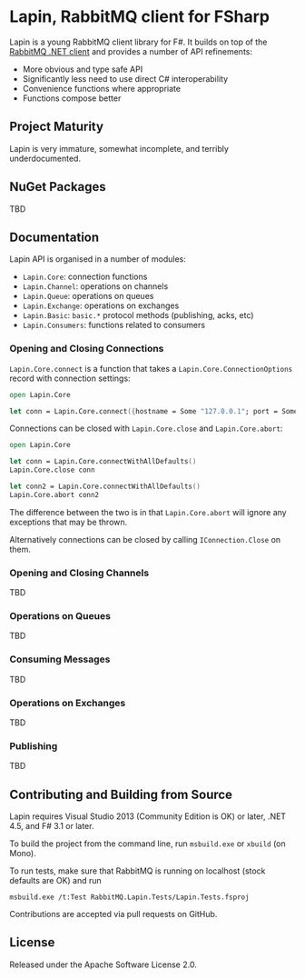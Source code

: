 # Lapin, RabbitMQ client for FSharp

Lapin is a young RabbitMQ client library for F#.
It builds on top of the [RabbitMQ .NET client](http://www.rabbitmq.com/dotnet.html)
and provides a number of API refinements:

 * More obvious and type safe API
 * Significantly less need to use direct C# interoperability
 * Convenience functions where appropriate
 * Functions compose better


## Project Maturity

Lapin is very immature, somewhat incomplete, and terribly
underdocumented.


## NuGet Packages

TBD


## Documentation

Lapin API is organised in a number of modules:

 * `Lapin.Core`: connection functions
 * `Lapin.Channel`: operations on channels
 * `Lapin.Queue`: operations on queues
 * `Lapin.Exchange`: operations on exchanges
 * `Lapin.Basic`: `basic.*` protocol methods (publishing, acks, etc)
 * `Lapin.Consumers`: functions related to consumers


### Opening and Closing Connections

`Lapin.Core.connect` is a function that takes a `Lapin.Core.ConnectionOptions`
record with connection settings:

``` fsharp
open Lapin.Core

let conn = Lapin.Core.connect({hostname = Some "127.0.0.1"; port = Some 5672})
```

Connections can be closed with `Lapin.Core.close` and `Lapin.Core.abort`:

``` fsharp
open Lapin.Core

let conn = Lapin.Core.connectWithAllDefaults()
Lapin.Core.close conn

let conn2 = Lapin.Core.connectWithAllDefaults()
Lapin.Core.abort conn2
```

The difference between the two is in that `Lapin.Core.abort` will ignore any
exceptions that may be thrown.

Alternatively connections can be closed by calling `IConnection.Close` on them.


### Opening and Closing Channels

TBD

### Operations on Queues

TBD

### Consuming Messages

TBD

### Operations on Exchanges

TBD

### Publishing

TBD


## Contributing and Building from Source

Lapin requires Visual Studio 2013 (Community Edition is OK) or later,
.NET 4.5, and F# 3.1 or later.

To build the project from the command line, run `msbuild.exe` or `xbuild` (on Mono).

To run tests, make sure that RabbitMQ is running on localhost (stock defaults are OK)
and run

    msbuild.exe /t:Test RabbitMQ.Lapin.Tests/Lapin.Tests.fsproj

Contributions are accepted via pull requests on GitHub.


## License

Released under the Apache Software License 2.0.
